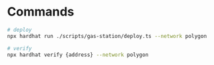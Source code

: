 

# Commands

```bash 
# deploy
npx hardhat run ./scripts/gas-station/deploy.ts --network polygon

# verify
npx hardhat verify {address} --network polygon


```
